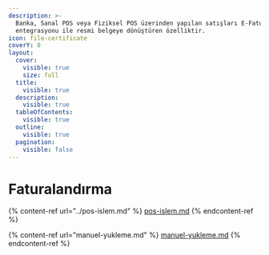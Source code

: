 ```yaml
---
description: >-
  Banka, Sanal POS veya Fiziksel POS üzerinden yapılan satışları E-Fatura
  entegrasyonu ile resmi belgeye dönüştüren özelliktir.
icon: file-certificate
coverY: 0
layout:
  cover:
    visible: true
    size: full
  title:
    visible: true
  description:
    visible: true
  tableOfContents:
    visible: true
  outline:
    visible: true
  pagination:
    visible: false
---
```


# Faturalandırma

{% content-ref url="../pos-islem.md" %}
[pos-islem.md](../pos-islem.md)
{% endcontent-ref %}

{% content-ref url="manuel-yukleme.md" %}
[manuel-yukleme.md](manuel-yukleme.md)
{% endcontent-ref %}
